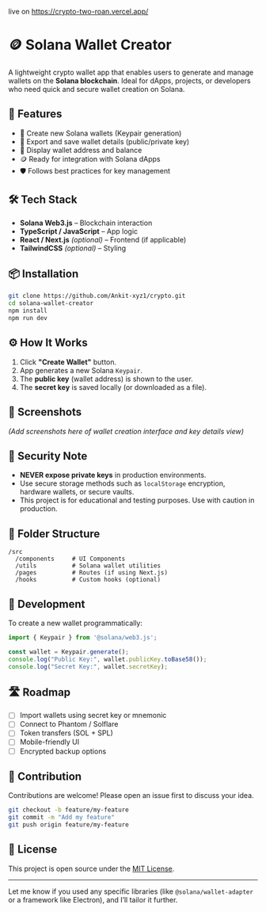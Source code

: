 live on https://crypto-two-roan.vercel.app/

# 🪙 Solana Wallet Creator

A lightweight crypto wallet app that enables users to generate and manage wallets on the **Solana blockchain**. Ideal for dApps, projects, or developers who need quick and secure wallet creation on Solana.

## 🚀 Features

- 🔐 Create new Solana wallets (Keypair generation)
- 📁 Export and save wallet details (public/private key)
- 🧾 Display wallet address and balance
- 🪙 Ready for integration with Solana dApps
- 🛡️ Follows best practices for key management

## 🛠️ Tech Stack

- **Solana Web3.js** – Blockchain interaction
- **TypeScript / JavaScript** – App logic
- **React / Next.js** *(optional)* – Frontend (if applicable)
- **TailwindCSS** *(optional)* – Styling

## 📦 Installation

```bash
git clone https://github.com/Ankit-xyz1/crypto.git
cd solana-wallet-creator
npm install
npm run dev
```

## ⚙️ How It Works

1. Click **"Create Wallet"** button.
2. App generates a new Solana `Keypair`.
3. The **public key** (wallet address) is shown to the user.
4. The **secret key** is saved locally (or downloaded as a file).

## 📸 Screenshots

*(Add screenshots here of wallet creation interface and key details view)*

## 🔐 Security Note

- **NEVER expose private keys** in production environments.
- Use secure storage methods such as `localStorage` encryption, hardware wallets, or secure vaults.
- This project is for educational and testing purposes. Use with caution in production.

## 🧱 Folder Structure

```
/src
  /components     # UI Components
  /utils          # Solana wallet utilities
  /pages          # Routes (if using Next.js)
  /hooks          # Custom hooks (optional)
```

## 🧪 Development

To create a new wallet programmatically:

```ts
import { Keypair } from '@solana/web3.js';

const wallet = Keypair.generate();
console.log("Public Key:", wallet.publicKey.toBase58());
console.log("Secret Key:", wallet.secretKey);
```

## 🛣 Roadmap

- [ ] Import wallets using secret key or mnemonic
- [ ] Connect to Phantom / Solflare
- [ ] Token transfers (SOL + SPL)
- [ ] Mobile-friendly UI
- [ ] Encrypted backup options

## 🙌 Contribution

Contributions are welcome! Please open an issue first to discuss your idea.

```bash
git checkout -b feature/my-feature
git commit -m "Add my feature"
git push origin feature/my-feature
```

## 📄 License

This project is open source under the [MIT License](LICENSE).

---

Let me know if you used any specific libraries (like `@solana/wallet-adapter` or a framework like Electron), and I’ll tailor it further.
